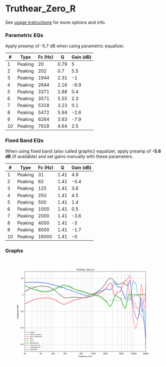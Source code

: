 # Truthear_Zero_R
See [usage instructions](https://github.com/jaakkopasanen/AutoEq#usage) for more options and info.

### Parametric EQs
Apply preamp of -5.7 dB when using parametric equalizer.

|   # | Type    |   Fc (Hz) |    Q |   Gain (dB) |
|-----|---------|-----------|------|-------------|
|   1 | Peaking |        20 | 0.79 |         5   |
|   2 | Peaking |       202 | 0.7  |         5.5 |
|   3 | Peaking |      1944 | 2.31 |        -1   |
|   4 | Peaking |      2644 | 2.16 |        -6.9 |
|   5 | Peaking |      3371 | 2.88 |         0.4 |
|   6 | Peaking |      3571 | 5.55 |         2.3 |
|   7 | Peaking |      5318 | 3.23 |         0.1 |
|   8 | Peaking |      5472 | 5.94 |        -2.6 |
|   9 | Peaking |      6264 | 3.63 |        -7.9 |
|  10 | Peaking |      7618 | 4.64 |         2.5 |

### Fixed Band EQs
When using fixed band (also called graphic) equalizer, apply preamp of **-5.6 dB** (if available) and set gains manually with these parameters.

|   # | Type    |   Fc (Hz) |    Q |   Gain (dB) |
|-----|---------|-----------|------|-------------|
|   1 | Peaking |        31 | 1.41 |         4.9 |
|   2 | Peaking |        62 | 1.41 |        -0.4 |
|   3 | Peaking |       125 | 1.41 |         3.6 |
|   4 | Peaking |       250 | 1.41 |         4.5 |
|   5 | Peaking |       500 | 1.41 |         1.4 |
|   6 | Peaking |      1000 | 1.41 |         0.5 |
|   7 | Peaking |      2000 | 1.41 |        -3.6 |
|   8 | Peaking |      4000 | 1.41 |        -3   |
|   9 | Peaking |      8000 | 1.41 |        -1.7 |
|  10 | Peaking |     16000 | 1.41 |        -0   |

### Graphs
![](./Truthear_Zero_R.png)
